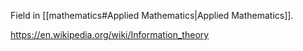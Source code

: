 Field in [[mathematics#Applied Mathematics|Applied Mathematics]].

https://en.wikipedia.org/wiki/Information_theory